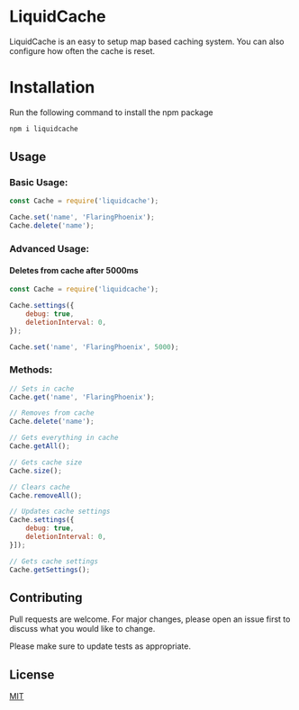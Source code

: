 # LiquidCache

LiquidCache is an easy to setup map based caching system. You can also configure how often the cache is reset.

# Installation

Run the following command to install the npm package

```bash
npm i liquidcache
```

## Usage

### Basic Usage:
```javascript
const Cache = require('liquidcache');

Cache.set('name', 'FlaringPhoenix');
Cache.delete('name');
```

### Advanced Usage:
#### Deletes from cache after 5000ms
```javascript
const Cache = require('liquidcache');

Cache.settings({
    debug: true,
    deletionInterval: 0,
});

Cache.set('name', 'FlaringPhoenix', 5000);
```

### Methods:
```javascript
// Sets in cache
Cache.get('name', 'FlaringPhoenix');

// Removes from cache
Cache.delete('name');

// Gets everything in cache
Cache.getAll();

// Gets cache size
Cache.size();

// Clears cache
Cache.removeAll();

// Updates cache settings
Cache.settings({
    debug: true,
    deletionInterval: 0,
}]);

// Gets cache settings
Cache.getSettings();
```

## Contributing
Pull requests are welcome. For major changes, please open an issue first to discuss what you would like to change.

Please make sure to update tests as appropriate.

## License
[MIT](https://choosealicense.com/licenses/mit/)